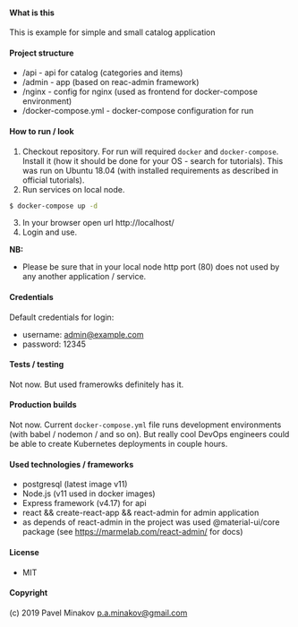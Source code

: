 #### What is this

This is example for simple and small catalog application

#### Project structure

 - /api - api for catalog (categories and items)
 - /admin - app (based on reac-admin framework)
 - /nginx - config for nginx (used as frontend for docker-compose environment)
 - /docker-compose.yml - docker-compose configuration for run

#### How to run / look

1. Checkout repository.
   For run will required `docker` and `docker-compose`. Install it (how it should be done for your OS - search for tutorials).
   This was run on Ubuntu 18.04 (with installed requirements as described in official tutorials).
2. Run services on local node.
```bash
$ docker-compose up -d
```
3. In your browser open url http://localhost/
4. Login and use.

**NB:**
  - Please be sure that in your local node http port (80) does not used by any another application / service.

#### Credentials

Default credentials for login:

 - username: admin@example.com
 - password: 12345

#### Tests / testing

Not now. But used framerowks definitely has it.

#### Production builds

Not now. Current `docker-compose.yml` file runs development environments (with babel / nodemon / and so on).
But really cool DevOps engineers could be able to create Kubernetes deployments in couple hours.

#### Used technologies / frameworks

 - postgresql (latest image v11)
 - Node.js (v11 used in docker images)
 - Express framework (v4.17) for api
 - react && create-react-app && react-admin for admin application
 - as depends of react-admin in the project was used @material-ui/core package (see https://marmelab.com/react-admin/ for docs)

#### License

 - MIT

#### Copyright

(c) 2019 Pavel Minakov <p.a.minakov@gmail.com>
